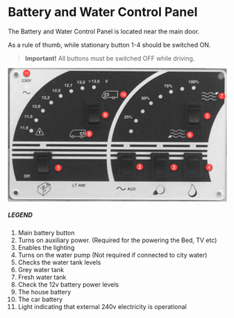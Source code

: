 # Battery and Water Control Panel
The Battery and Water Control Panel is located near the main door. 

As a rule of thumb, while stationary button 1-4  should be switched ON.

>**Important!** All buttons must be switched OFF while driving.

![control panel](../images/control-panel.png)

##### LEGEND
1. Main battery button
2. Turns on auxiliary power. (Required for the powering the Bed, TV etc)
3. Enables the lighting
4. Turns on the water pump (Not required if connected to city water)
5. Checks the water tank levels
6. Grey water tank
7. Fresh water tank
8. Check the 12v battery power levels
9. The house battery
10. The car battery
11. Light indicating that external 240v electricity is operational
